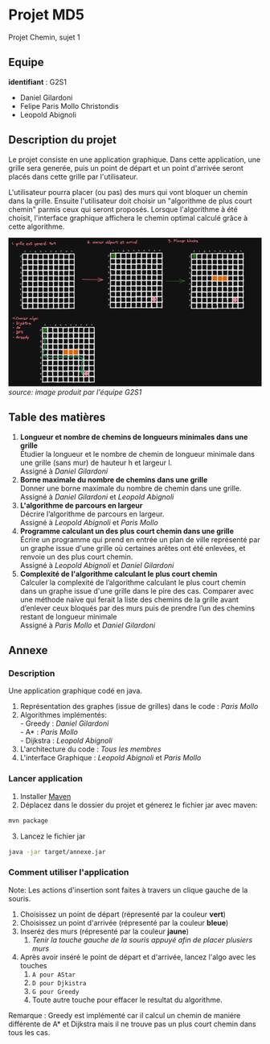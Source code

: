 # Projet MD5
Projet Chemin, sujet 1

## Equipe
**identifiant** : G2S1 
* Daniel Gilardoni      
* Felipe Paris Mollo Christondis      
* Leopold Abignoli  

## Description du projet

Le projet consiste en une application graphique. Dans cette application, une grille sera generée, puis un point de départ et un point d'arrivée seront placés dans cette grille par l'utilisateur. 

L'utilisateur pourra placer (ou pas) des murs qui vont bloquer un chemin dans la grille. 
Ensuite l'utilisateur doit choisir un "algorithme de plus court chemin" parmis ceux qui seront proposés. Lorsque l'algorithme à été choisit, l'interface graphique affichera le chemin optimal calculé grâce à cette algorithme.

![Example](md5-projet-example.png)  
*source: image produit par l'équipe G2S1*


## Table des matières

1. **Longueur et nombre de chemins de longueurs minimales dans une grille**  
Étudier la longueur et le nombre de chemin de longueur minimale dans une grille
(sans mur) de hauteur h et largeur l.  
Assigné à *Daniel Gilardoni*
2. **Borne maximale du nombre de chemins dans une grille**  
Donner une borne maximale du nombre de chemin dans une grille.  
Assigné à *Daniel Gilardoni* et *Leopold Abignoli*
3. **L'algorithme de parcours en largeur**  
Décrire l’algorithme de parcours en largeur.  
Assigné à *Leopold Abignoli* et *Paris Mollo*
4. **Programme calculant un des plus court chemin dans une grille**  
Écrire un programme qui prend en entrée un plan de ville représenté par un graphe issue d'une grille
où certaines arêtes ont été enlevées, et renvoie un des plus court chemin.  
Assigné à *Leopold Abignoli* et *Daniel Gilardoni*
5. **Complexité de l'algorithme calculant le plus court chemin**  
Calculer la complexité de l’algorithme calculant le plus court chemin dans un graphe issue d'une grille dans le pire des cas.
Comparer avec une méthode naïve qui ferait la liste des chemins de la grille avant d’enlever ceux bloqués
par des murs puis de prendre l’un des chemins restant de longueur minimale  
Assigné à *Paris Mollo* et *Daniel Gilardoni*

## Annexe

### Description
Une application graphique codé en java.
  1. Représentation des graphes (issue de grilles) dans le code : *Paris Mollo*
  2. Algorithmes implémentés:    
    - Greedy : *Daniel Gilardoni*   
    - A* : *Paris Mollo*    
    - Dijkstra : *Leopold Abignoli*   
  3. L'architecture du code : *Tous les membres*      
  4. L'interface Graphique : *Leopold Abignoli* et *Paris Mollo*   

### Lancer application

1. Installer [Maven](https://maven.apache.org/install.html)
2. Déplacez dans le dossier du projet et génerez le fichier jar avec maven:

```bash
mvn package
```
3. Lancez le fichier jar
```bash
java -jar target/annexe.jar
```

### Comment utiliser l'application
Note: Les  actions d'insertion sont faites à travers un clique gauche de la souris.

1. Choisissez un point de départ (répresenté par la couleur **vert**)
2. Choisissez un point d'arrivée (répresenté par la couleur **bleue**)
3. Inseréz des murs (répresenté par la couleur **jaune**)
   1. *Tenir la touche gauche de la souris appuyé afin de placer plusiers murs*
4. Après avoir inséré le point de départ et d'arrivée, lancez l'algo avec les touches 
   1. `A pour AStar`
   2. `D pour Djkistra`
   3. `G pour Greedy`
   4. Toute autre touche pour effacer le resultat du algorithme.
 
 Remarque : Greedy est implémenté car il calcul un chemin de maniére différente de A* et Dijkstra mais il ne trouve pas un plus court chemin dans tous les cas.
